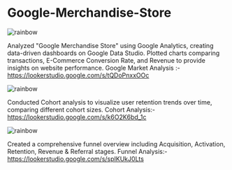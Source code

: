 # Google-Merchandise-Store

![rainbow](https://user-images.githubusercontent.com/85065799/204543278-26c507b6-400a-42e0-852f-2e09362f6e12.png)

Analyzed "Google Merchandise Store" using Google Analytics, creating data-driven dashboards on Google Data Studio. Plotted charts comparing transactions, E-Commerce Conversion Rate, and Revenue to provide insights on website performance.
Google Market Analysis :- https://lookerstudio.google.com/s/tQDoPnxxOOc 

![rainbow](https://user-images.githubusercontent.com/85065799/204543278-26c507b6-400a-42e0-852f-2e09362f6e12.png)

Conducted Cohort analysis to visualize user retention trends over time, comparing different cohort sizes.
Cohort Analysis:- https://lookerstudio.google.com/s/k6O2K6bd_1c

![rainbow](https://user-images.githubusercontent.com/85065799/204543278-26c507b6-400a-42e0-852f-2e09362f6e12.png)

Created a comprehensive funnel overview including Acquisition, Activation, Retention, Revenue & Referral stages.
Funnel Analysis:-  https://lookerstudio.google.com/s/spIKUkJ0Lts
